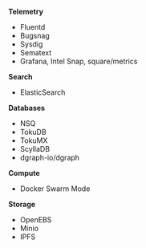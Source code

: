 **Telemetry**

- Fluentd
- Bugsnag
- Sysdig
- Sematext
- Grafana, Intel Snap, square/metrics

**Search**

- ElasticSearch

**Databases**

- NSQ
- TokuDB
- TokuMX
- ScyllaDB
- dgraph-io/dgraph

**Compute**

- Docker Swarm Mode

**Storage**

- OpenEBS
- Minio
- IPFS
